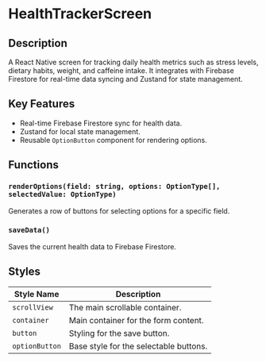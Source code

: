 # HealthTrackerScreen

## Description
A React Native screen for tracking daily health metrics such as stress levels, dietary habits, weight, and caffeine intake. It integrates with Firebase Firestore for real-time data syncing and Zustand for state management.

## Key Features
- Real-time Firebase Firestore sync for health data.
- Zustand for local state management.
- Reusable `OptionButton` component for rendering options.

## Functions
### `renderOptions(field: string, options: OptionType[], selectedValue: OptionType)`
Generates a row of buttons for selecting options for a specific field.

### `saveData()`
Saves the current health data to Firebase Firestore.

## Styles
| Style Name               | Description                                     |
|--------------------------|-------------------------------------------------|
| `scrollView`             | The main scrollable container.                  |
| `container`              | Main container for the form content.            |
| `button`                 | Styling for the save button.                    |
| `optionButton`           | Base style for the selectable buttons.          |
